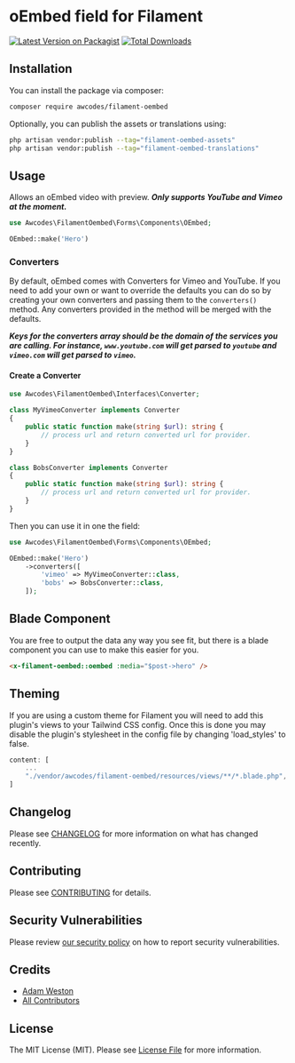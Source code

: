 # oEmbed field for Filament

[![Latest Version on Packagist](https://img.shields.io/packagist/v/awcodes/filament-oembed.svg?style=flat-square)](https://packagist.org/packages/awcodes/filament-oembed)
[![Total Downloads](https://img.shields.io/packagist/dt/awcodes/filament-oembed.svg?style=flat-square)](https://packagist.org/packages/awcodes/filament-oembed)

## Installation

You can install the package via composer:

```bash
composer require awcodes/filament-oembed
```

Optionally, you can publish the assets or translations using:

```bash
php artisan vendor:publish --tag="filament-oembed-assets"
php artisan vendor:publish --tag="filament-oembed-translations"
```

## Usage

Allows an oEmbed video with preview. ***Only supports YouTube and Vimeo
at the moment.***

```php
use Awcodes\FilamentOembed\Forms\Components\OEmbed;

OEmbed::make('Hero')
```

### Converters

By default, oEmbed comes with Converters for Vimeo and YouTube. If you need 
to add your own or want to override the defaults you can do so by creating 
your own converters and passing them to the `converters()` method. Any 
converters provided in the method will be merged with the defaults.

***Keys for the converters array should be the domain of the services you 
are calling. For instance, `www.youtube.com` will get parsed to `youtube` and 
`vimeo.com` will get parsed to `vimeo`.***

#### Create a Converter

```php
use Awcodes\FilamentOembed\Interfaces\Converter;

class MyVimeoConverter implements Converter
{
    public static function make(string $url): string {
        // process url and return converted url for provider.
    }
}

class BobsConverter implements Converter
{
    public static function make(string $url): string {
        // process url and return converted url for provider.
    }
}
```

Then you can use it in one the field:

```php
use Awcodes\FilamentOembed\Forms\Components\OEmbed;

OEmbed::make('Hero')
    ->converters([
        'vimeo' => MyVimeoConverter::class,
        'bobs' => BobsConverter::class,
    ]);
```

## Blade Component

You are free to output the data any way you see fit, but there is a blade 
component you can use to make this easier for you.

```html
<x-filament-oembed::oembed :media="$post->hero" />
```

## Theming

If you are using a custom theme for Filament you will need to add this plugin's views to your Tailwind CSS config. Once this is done you may disable the plugin's stylesheet in the config file by changing 'load_styles' to false.

```js
content: [
    ...
    "./vendor/awcodes/filament-oembed/resources/views/**/*.blade.php",
]
```

## Changelog

Please see [CHANGELOG](CHANGELOG.md) for more information on what has changed recently.

## Contributing

Please see [CONTRIBUTING](.github/CONTRIBUTING.md) for details.

## Security Vulnerabilities

Please review [our security policy](../../security/policy) on how to report security vulnerabilities.

## Credits

- [Adam Weston](https://github.com/awcodes)
- [All Contributors](../../contributors)

## License

The MIT License (MIT). Please see [License File](LICENSE.md) for more information.
